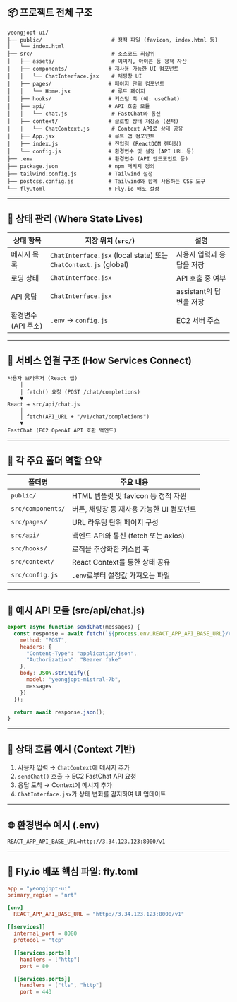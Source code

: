 
## 📦 프로젝트 전체 구조

```
yeongjopt-ui/
├── public/                      # 정적 파일 (favicon, index.html 등)
│   └── index.html
├── src/                         # 소스코드 최상위
│   ├── assets/                  # 이미지, 아이콘 등 정적 자산
│   ├── components/             # 재사용 가능한 UI 컴포넌트
│   │   └── ChatInterface.jsx    # 채팅창 UI
│   ├── pages/                  # 페이지 단위 컴포넌트
│   │   └── Home.jsx             # 루트 페이지
│   ├── hooks/                  # 커스텀 훅 (예: useChat)
│   ├── api/                    # API 호출 모듈
│   │   └── chat.js              # FastChat와 통신
│   ├── context/                # 글로벌 상태 저장소 (선택)
│   │   └── ChatContext.js       # Context API로 상태 공유
│   ├── App.jsx                 # 루트 앱 컴포넌트
│   ├── index.js                # 진입점 (ReactDOM 렌더링)
│   └── config.js               # 환경변수 및 설정 (API URL 등)
├── .env                        # 환경변수 (API 엔드포인트 등)
├── package.json                # npm 패키지 정의
├── tailwind.config.js          # Tailwind 설정
├── postcss.config.js           # Tailwind와 함께 사용하는 CSS 도구
└── fly.toml                    # Fly.io 배포 설정
```

---

## 🧠 상태 관리 (Where State Lives)

| 상태 항목        | 저장 위치 (`src/`)                                                 | 설명                |
| ------------ | -------------------------------------------------------------- | ----------------- |
| 메시지 목록       | `ChatInterface.jsx` (local state) 또는 `ChatContext.js` (global) | 사용자 입력과 응답을 저장    |
| 로딩 상태        | `ChatInterface.jsx`                                            | API 호출 중 여부       |
| API 응답       | `ChatInterface.jsx`                                            | assistant의 답변을 저장 |
| 환경변수(API 주소) | `.env` → `config.js`                                           | EC2 서버 주소         |

---

## 🔗 서비스 연결 구조 (How Services Connect)

```text
사용자 브라우저 (React 앱)
    │
    │ fetch() 요청 (POST /chat/completions)
    ▼
React → src/api/chat.js
    │
    │ fetch(API_URL + "/v1/chat/completions")
    ▼
FastChat (EC2 OpenAI API 호환 백엔드)
```

---

## 🧩 각 주요 폴더 역할 요약

| 폴더명               | 주요 내용                        |
| ----------------- | ---------------------------- |
| `public/`         | HTML 템플릿 및 favicon 등 정적 자원   |
| `src/components/` | 버튼, 채팅창 등 재사용 가능한 UI 컴포넌트    |
| `src/pages/`      | URL 라우팅 단위 페이지 구성            |
| `src/api/`        | 백엔드 API와 통신 (fetch 또는 axios) |
| `src/hooks/`      | 로직을 추상화한 커스텀 훅               |
| `src/context/`    | React Context를 통한 상태 공유      |
| `src/config.js`   | `.env`로부터 설정값 가져오는 파일        |

---

## 🧪 예시 API 모듈 (src/api/chat.js)

```js
export async function sendChat(messages) {
  const response = await fetch(`${process.env.REACT_APP_API_BASE_URL}/chat/completions`, {
    method: "POST",
    headers: {
      "Content-Type": "application/json",
      "Authorization": "Bearer fake"
    },
    body: JSON.stringify({
      model: "yeongjopt-mistral-7b",
      messages
    })
  });

  return await response.json();
}
```

---

## 🧠 상태 흐름 예시 (Context 기반)

1. 사용자 입력 → `ChatContext`에 메시지 추가
2. `sendChat()` 호출 → EC2 FastChat API 요청
3. 응답 도착 → Context에 메시지 추가
4. `ChatInterface.jsx`가 상태 변화를 감지하여 UI 업데이트

---

## 🌐 환경변수 예시 (.env)

```env
REACT_APP_API_BASE_URL=http://3.34.123.123:8000/v1
```

---

## 🚀 Fly.io 배포 핵심 파일: fly.toml

```toml
app = "yeongjopt-ui"
primary_region = "nrt"

[env]
  REACT_APP_API_BASE_URL = "http://3.34.123.123:8000/v1"

[[services]]
  internal_port = 8080
  protocol = "tcp"

  [[services.ports]]
    handlers = ["http"]
    port = 80

  [[services.ports]]
    handlers = ["tls", "http"]
    port = 443
```